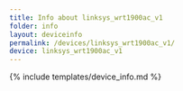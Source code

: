 ```yaml
---
title: Info about linksys_wrt1900ac_v1
folder: info
layout: deviceinfo
permalink: /devices/linksys_wrt1900ac_v1/
device: linksys_wrt1900ac_v1
---
```

{% include templates/device_info.md %}
